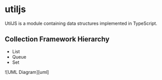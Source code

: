 # utiljs
UtilJS is a module containing  data structures implemented in TypeScript. 

## Collection Framework Hierarchy

- List
- Queue
- Set

![UML Diagram][uml]
